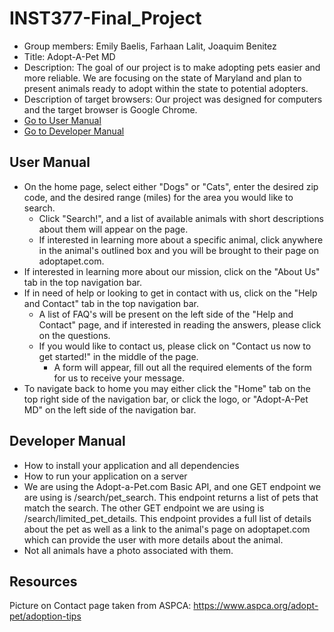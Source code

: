 # INST377-Final_Project
- Group members: Emily Baelis, Farhaan Lalit, Joaquim Benitez
- Title: Adopt-A-Pet MD
- Description: The goal of our project is to make adopting pets easier and more reliable. We are focusing on the state of Maryland and plan to present animals ready to adopt within the state to potential adopters.
- Description of target browsers: Our project was designed for computers and the target browser is Google Chrome. 
- [Go to User Manual](#user-manual)
- [Go to Developer Manual](#developer-manual)

## User Manual
- On the home page, select either "Dogs" or "Cats", enter the desired zip code, and the desired range (miles) for the area you would like to search.
    - Click "Search!", and a list of available animals with short descriptions about them will appear on the page. 
    - If interested in learning more about a specific animal, click anywhere in the animal's outlined box and you will be brought to their page on adoptapet.com. 
- If interested in learning more about our mission, click on the "About Us" tab in the top navigation bar. 
- If in need of help or looking to get in contact with us, click on the "Help and Contact" tab in the top navigation bar. 
    - A list of FAQ's will be present on the left side of the "Help and Contact" page, and if interested in reading the answers, please click on the questions. 
    - If you would like to contact us, please click on "Contact us now to get started!" in the middle of the page. 
        - A form will appear, fill out all the required elements of the form for us to receive your message.
- To navigate back to home you may either click the "Home" tab on the top right side of the navigation bar, or click the logo, or "Adopt-A-Pet MD" on the left side of the navigation bar. 


## Developer Manual
- How to install your application and all dependencies
- How to run your application on a server
- We are using the Adopt-a-Pet.com Basic API, and one GET endpoint we are using is /search/pet_search. This endpoint returns a list of pets that match the search. The other GET endpoint we are using is /search/limited_pet_details. This endpoint provides a full list of details about the pet as well as a link to the animal's page on adoptapet.com which can provide the user with more details about the animal.
- Not all animals have a photo associated with them. 


## Resources
Picture on Contact page taken from ASPCA: https://www.aspca.org/adopt-pet/adoption-tips